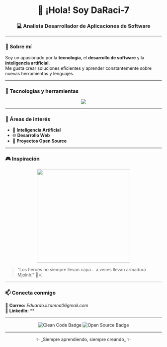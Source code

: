 <!-- Banner principal 
<p align="center">
  <img src="https://herramientas-ia.com/wp-content/uploads/2024/11/prompts-para-crear-imagen-de-personajes-de-Master-Chief-de-Halo-con-ia-1024x585.jpg.webp" width="50%">
</p>  -->

<h1 align="center">👋 ¡Hola! Soy DaRaci-7</h1>
<h3 align="center">💻 Analista Desarrollador de Aplicaciones de Software</h3>

---

### 🧠 Sobre mí
Soy un apasionado por la **tecnología**, el **desarrollo de software** y la **inteligencia artificial**.  
Me gusta crear soluciones eficientes y aprender constantemente sobre nuevas herramientas y lenguajes.

---

### 🧩 Tecnologías y herramientas
<p align="center">
  <img src="https://skillicons.dev/icons?i=java,js,html,css,sql" />
</p>

---

### 🚀 Áreas de interés
- 🤖 **Inteligencia Artificial**  
- 🌐 **Desarrollo Web**  
- 🧬 **Proyectos Open Source**

---

### 🎮 Inspiración
 <p align="center">
  <img src="https://herramientas-ia.com/wp-content/uploads/2024/11/prompts-para-crear-imagen-de-personajes-de-Master-Chief-de-Halo-con-ia-1024x585.jpg.webp" width="300px">
</p> 

> “Los héroes no siempre llevan capa… a veces llevan armadura Mjolnir.” 🧠⚔️

---

### 📫 Conecta conmigo
📧 **Correo:** *Eduardo.lizamna06gmail.com*  
💼 **LinkedIn:** **  

---

<p align="center">
  <img src="https://img.shields.io/badge/Code-Clean-blue?style=flat-square" alt="Clean Code Badge" />
  <img src="https://img.shields.io/badge/Open%20Source-Lover-green?style=flat-square" alt="Open Source Badge" />
</p>

---

<p align="center">✨ _Siempre aprendiendo, siempre creando_ ✨</p>
